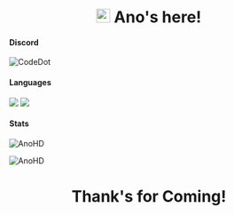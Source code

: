 <h1 align="center"><img src="https://media.giphy.com/media/hvRJCLFzcasrR4ia7z/giphy.gif" width="25px"> Ano's here!</h1>

<h4 align="left">Discord</h4>
<p><img src ="https://discord.c99.nl/widget/theme-2/591109629329670248.png" alt="CodeDot" /></p>

<h4 align="left">Languages</h4>
<p>
  <img src="https://img.shields.io/badge/node.js%20-%2343853D.svg?&style=for-the-badge&logo=node.js&logoColor=white"/>
  <img src="https://img.shields.io/badge/javascript%20-%23323330.svg?&style=for-the-badge&logo=javascript&logoColor=%23F7DF1E"/>
</p>

<h4 align="left">Stats</h4>
<p><img src="https://github-readme-stats.vercel.app/api?username=AnoHD&show_icons=true&theme=dark" alt="AnoHD" /></p>
<p><img src="https://github-readme-stats.vercel.app/api/top-langs/?username=AnoHD&layout=compact&hide=html&theme=dark" alt="AnoHD" /></p>

<h1 align="center">Thank's for Coming!</h1>
